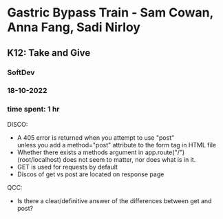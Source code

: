 # Gastric Bypass Train - Sam Cowan, Anna Fang, Sadi Nirloy
## K12: Take and Give
### SoftDev
### 18-10-2022
### time spent: 1 hr

DISCO:
- A 405 error is returned when you attempt to use "post"\
 unless you add a method="post" attribute to the form tag in HTML file
- Whether there exists a methods argument in app.route("/") (root/localhost) does not seem to matter, nor does what is in it.  
- GET is used for requests by default
- Discos of get vs post are located on response page

QCC:

- Is there a clear/definitive answer of the differences between get and post?
